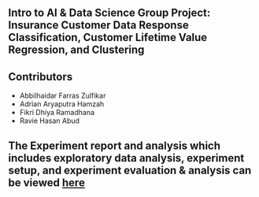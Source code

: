 ## Intro to AI & Data Science Group Project: Insurance Customer Data Response Classification, Customer Lifetime Value Regression, and Clustering

## Contributors

- Abbilhaidar Farras Zulfikar
- Adrian Aryaputra Hamzah
- Fikri Dhiya Ramadhana
- Ravie Hasan Abud

## The Experiment report and analysis which includes exploratory data analysis, experiment setup, and experiment evaluation & analysis can be viewed [here](Report%20and%20Analysis.pdf)
